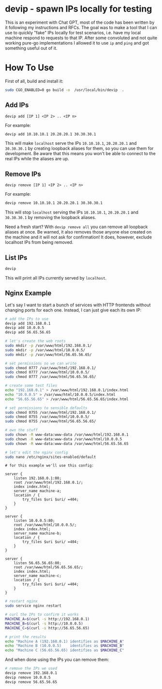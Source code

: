# devip - spawn IPs locally for testing 
This is an experiment with Chat GPT, most of the code has been written by it following my instructions and RFCs. The goal was to make a tool that I can use to quickly "fake" IPs locally for test scenarios, i.e. have my local machine respond to requests to that IP. After some convoluted and not quite working pure-go implementations I allowed it to use `ip` and `ping` and got something useful out of it. 

# How To Use
First of all, build and install it:
```bash
sudo CGO_ENABLED=0 go build -o  /usr/local/bin/devip  .
```

## Add IPs
```
devip add [IP 1] <IP 2> .. <IP n>
```
For example:
```bash
devip add 10.10.10.1 20.20.20.1 30.30.30.1
```
This will make `localhost` serve the IPs `10.10.10.1`, `20.20.20.1` and `30.30.30.1` by creating loopback aliases for them, so you can use them for development. Be aware that this means you won't be able to connect to the real IPs while the aliases are up.

## Remove IPs
```
devip remove [IP 1] <IP 2> .. <IP n>
```
For example:
```bash
devip remove 10.10.10.1 20.20.20.1 30.30.30.1
```
This will stop `localhost` serving the IPs `10.10.10.1`, `20.20.20.1` and `30.30.30.1` by removing the loopback aliases. 

Need a fresh start? With `devip remove all` you can remove all loopback aliases at once. Be warned, it also removes those anyone else created on the machine and it will not ask for confirmation! It does, however, exclude localhost IPs from being removed.

## List IPs
```bash
devip 
```
This will print all IPs currently served by `localhost`. 

## Nginx Example
Let's say I want to start a bunch of services with HTTP frontends without changing ports for each one. Instead, I can just give each its own IP:
```bash
# add the IPs to use
devip add 192.168.0.1 
devip add 10.0.0.5 
devip add 56.65.56.65 

# let's create the web roots
sudo mkdir -p /var/www/html/192.168.0.1/
sudo mkdir -p /var/www/html/10.0.0.5/
sudo mkdir -p /var/www/html/56.65.56.65/

# set permissions so we can write
sudo chmod 0777 /var/www/html/192.168.0.1/
sudo chmod 0777 /var/www/html/10.0.0.5/
sudo chmod 0777 /var/www/html/56.65.56.65/

# create some test files
echo "192.168.0.1" > /var/www/html/192.168.0.1/index.html
echo "10.0.0.5" > /var/www/html/10.0.0.5/index.html
echo "56.65.56.65" > /var/www/html/56.65.56.65/index.html

# set permissions to sensible defaults
sudo chmod 0755 /var/www/html/192.168.0.1/
sudo chmod 0755 /var/www/html/10.0.0.5/
sudo chmod 0755 /var/www/html/56.65.56.65/

# own the stuff
sudo chown -R www-data:www-data /var/www/html/192.168.0.1
sudo chown -R www-data:www-data /var/www/html/10.0.0.5
sudo chown -R www-data:www-data /var/www/html/56.65.56.65

# let's edit the nginx config
sudo nano /etc/nginx/sites-enabled/default
```
```nginx
# for this example we'll use this config:

server { 
	listen 192.168.0.1:80; 
	root /var/www/html/192.168.0.1/; 
	index index.html; 
	server_name machine-a; 
	location / { 
		try_files $uri $uri/ =404;
    }
}

server { 
	listen 10.0.0.5:80; 
	root /var/www/html/10.0.0.5/; 
	index index.html; 
	server_name machine-b; 
	location / { 
		try_files $uri $uri/ =404;
    }
}

server { 
	listen 56.65.56.65:80; 
	root /var/www/html/56.65.56.65/; 
	index index.html; 
	server_name machine-c; 
	location / { 
		try_files $uri $uri/ =404;
    }
}
```

```bash
# restart nginx
sudo service nginx restart

# curl the IPs to confirm it works
MACHINE_A=$(curl -s http://192.168.0.1) 
MACHINE_B=$(curl -s http://10.0.0.5) 
MACHINE_C=$(curl -s http://56.65.56.65)

# print the results
echo "Machine A (192.168.0.1) identifies as $MACHINE_A"
echo "Machine B (10.0.0.5)    identifies as $MACHINE_B"
echo "Machine C (56.65.56.65) identifies as $MACHINE_C"
```

And when done using the IPs you can remove them:
```bash
# remove the IPs we used
devip remove 192.168.0.1 
devip remove 10.0.0.5 
devip remove 56.65.56.65 
```
